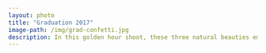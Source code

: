 ```yaml
---
layout: photo
title: "Graduation 2017"
image-path: /img/grad-confetti.jpg
description: In this golden hour shoot, these three natural beauties embody how every grad feels about finishing their bachelor's degree.
---
```


